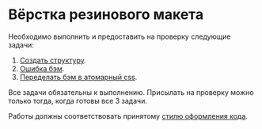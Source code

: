 # Вёрстка резинового макета

Необходимо выполнить и предоставить на проверку следующие задачи:

1. [Создать структуру](./structure/).
2. [Ошибка бэм](./error/).
3. [Переделать бэм в атомарный css](./atomic/).

Все задачи обязательны к выполнению. Присылать на проверку можно только тогда, когда готовы все 3 задачи.

Работы должны соответствовать принятому [стилю оформления кода](https://github.com/netology-code/codestyle/tree/master/css).
